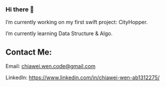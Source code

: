 ### Hi there 👋

 I’m currently working on my first swift project: CityHopper.
 
 I’m currently learning Data Structure & Algo.

## Contact Me:
Email: chiawei.wen.code@gmail.com

Linkedln: https://www.linkedin.com/in/chiawei-wen-ab1312275/
